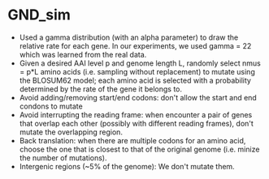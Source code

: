 # GND_sim
  * Used a gamma distribution (with an alpha parameter) to draw the relative rate for each gene. In our experiments, we used gamma = 22 which was learned from the real data. 
  * Given a desired AAI level p and genome length L, randomly select nmus = p\*L amino acids (i.e. sampling without replacement) to mutate using the BLOSUM62 model; each amino acid is selected with a probability determined by the rate of the gene it belongs to. 
  * Avoid adding/removing start/end codons: don't allow the start and end condons to mutate
  * Avoid interrupting the reading frame: when encounter a pair of genes that overlap each other (possibly with different reading frames), don't mutate the overlapping region.
  * Back translation: when there are multiple codons for an amino acid, choose the one that is closest to that of the original genome (i.e. minize the number of mutations).
  * Intergenic regions (~5% of the genome): We don't mutate them.
